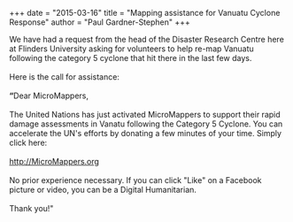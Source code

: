 +++
date = "2015-03-16"
title = "Mapping assistance for Vanuatu Cyclone Response"
author = "Paul Gardner-Stephen"
+++

<div class="post-body entry-content" id="post-body-9136836603635975543" itemprop="description articleBody">
We have had a request from the head of the Disaster Research Centre here at Flinders University asking for volunteers to help re-map Vanuatu following the category 5 cyclone that hit there in the last few days. <br/>
<br/>
Here is the call for assistance:<br/>
<br/>
<div class="x_MsoNormal">
<b><span lang="EN-US">“</span></b>Dear MicroMappers,</div>
<div>
<div class="x_MsoNormal">
<br/></div>
</div>
<div>
<div class="x_MsoNormal">
The United Nations has just activated MicroMappers to support their rapid damage assessments in Vanatu following the Category 5 Cyclone. You can accelerate the UN's efforts by donating a few minutes of your time. Simply click here: </div>
</div>
<div>
<div class="x_MsoNormal">
<br/></div>
</div>
<div>
<div class="x_MsoNormal">
<a href="http://micromappers.org/" target="_blank">http://MicroMappers.org</a></div>
</div>
<div>
<div class="x_MsoNormal">
<br/></div>
</div>
<div>
<div class="x_MsoNormal">
No prior experience necessary. If you can click "Like" on a Facebook picture or video, you can be a Digital Humanitarian.</div>
</div>
<div>
<div class="x_MsoNormal">
<br/></div>
</div>
<div>
<div class="x_MsoNormal">
Thank you!"</div>
<div class="x_MsoNormal">
<br/></div>
<div class="x_MsoNormal">
<br/></div>
</div>
<div></div>
</div>